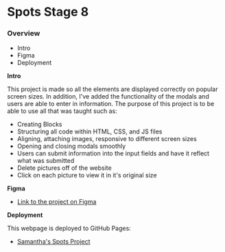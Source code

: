 # Spots Stage 8

### Overview

- Intro
- Figma
- Deployment

**Intro**

This project is made so all the elements are displayed correctly on popular screen sizes. In addition, I've added the functionality of the modals and users are able to enter in information. The purpose of this project is to be able to use all that was taught such as:

- Creating Blocks
- Structuring all code within HTML, CSS, and JS files
- Aligning, attaching images, responsive to different screen sizes
- Opening and closing modals smoothly
- Users can submit information into the input fields and have it reflect what was submitted
- Delete pictures off of the website
- Click on each picture to view it in it's original size

**Figma**

- [Link to the project on Figma](https://www.figma.com/design/p7amENvGmugKHfrOif5p1E/Sprint-5-Project-Spots---March-2025?node-id=2-218&t=c9whzcLzS0gMrSW2-0)

**Deployment**

This webpage is deployed to GitHub Pages:

- [Samantha's Spots Project](https://samanthaparas.github.io/se_project_spots/)
